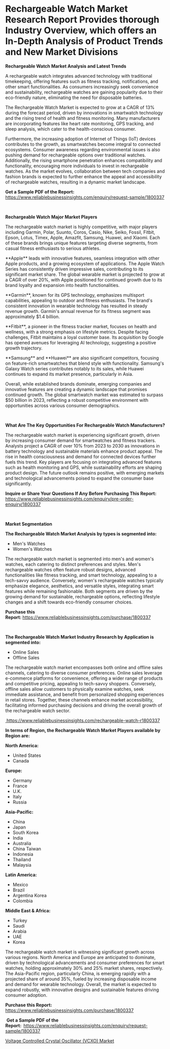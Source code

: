 <p><h1>Rechargeable Watch Market Research Report Provides thorough Industry Overview, which offers an In-Depth Analysis of Product Trends and New Market Divisions</h1></p><p><strong>Rechargeable Watch Market Analysis and Latest Trends</strong></p>
<p><p>A rechargeable watch integrates advanced technology with traditional timekeeping, offering features such as fitness tracking, notifications, and other smart functionalities. As consumers increasingly seek convenience and sustainability, rechargeable watches are gaining popularity due to their eco-friendly nature, eliminating the need for disposable batteries.</p><p>The Rechargeable Watch Market is expected to grow at a CAGR of 13% during the forecast period, driven by innovations in smartwatch technology and the rising trend of health and fitness monitoring. Many manufacturers are incorporating features like heart rate monitoring, GPS tracking, and sleep analysis, which cater to the health-conscious consumer.</p><p>Furthermore, the increasing adoption of Internet of Things (IoT) devices contributes to the growth, as smartwatches become integral to connected ecosystems. Consumer awareness regarding environmental issues is also pushing demand for rechargeable options over traditional watches. Additionally, the rising smartphone penetration enhances compatibility and functionality, encouraging more individuals to invest in rechargeable watches. As the market evolves, collaboration between tech companies and fashion brands is expected to further enhance the appeal and accessibility of rechargeable watches, resulting in a dynamic market landscape.</p></p>
<p><strong>Get a Sample PDF of the Report:&nbsp;</strong> <a href="https://www.reliablebusinessinsights.com/enquiry/request-sample/1800337?utm_campaign=2268&utm_medium=2&utm_source=Github&utm_content=ia&utm_term=28022025&utm_id=rechargeable-watch">https://www.reliablebusinessinsights.com/enquiry/request-sample/1800337</a></p>
<p>&nbsp;</p>
<p><strong>Rechargeable Watch Major Market Players</strong></p>
<p><p>The rechargeable watch market is highly competitive, with major players including Garmin, Polar, Suunto, Coros, Casio, Nike, Seiko, Fossil, Fitbit, Epson, Lotus, Timex, Apple, Amazfit, Samsung, Huawei, and Xiaomi. Each of these brands brings unique features targeting diverse segments, from casual fitness enthusiasts to serious athletes.</p><p>**Apple** leads with innovative features, seamless integration with other Apple products, and a growing ecosystem of applications. The Apple Watch Series has consistently driven impressive sales, contributing to its significant market share. The global wearable market is projected to grow at a CAGR of over 20%, with Apple positioned for continued growth due to its brand loyalty and expansion into health functionalities.</p><p>**Garmin**, known for its GPS technology, emphasizes multisport capabilities, appealing to outdoor and fitness enthusiasts. The brand's consistent innovation in wearable technology has resulted in steady revenue growth. Garmin's annual revenue for its fitness segment was approximately $1.4 billion.</p><p>**Fitbit**, a pioneer in the fitness tracker market, focuses on health and wellness, with a strong emphasis on lifestyle metrics. Despite facing challenges, Fitbit maintains a loyal customer base. Its acquisition by Google has opened avenues for leveraging AI technology, suggesting a positive growth trajectory.</p><p>**Samsung** and **Huawei** are also significant competitors, focusing on feature-rich smartwatches that blend style with functionality. Samsung's Galaxy Watch series contributes notably to its sales, while Huawei continues to expand its market presence, particularly in Asia.</p><p>Overall, while established brands dominate, emerging companies and innovative features are creating a dynamic landscape that promises continued growth. The global smartwatch market was estimated to surpass $50 billion in 2023, reflecting a robust competitive environment with opportunities across various consumer demographics.</p></p>
<p>&nbsp;</p>
<p><strong>What Are The Key Opportunities For Rechargeable Watch Manufacturers?</strong></p>
<p><p>The rechargeable watch market is experiencing significant growth, driven by increasing consumer demand for smartwatches and fitness trackers. Analysts project a CAGR of over 10% from 2023 to 2030 as innovations in battery technology and sustainable materials enhance product appeal. The rise in health consciousness and demand for connected devices further fuels this trend. Key players are focusing on integrating advanced features such as health monitoring and GPS, while sustainability efforts are shaping product design. The future outlook remains positive, with emerging markets and technological advancements poised to expand the consumer base significantly.</p></p>
<p><strong>Inquire or Share Your Questions If Any Before Purchasing This Report:</strong> <a href="https://www.reliablebusinessinsights.com/enquiry/pre-order-enquiry/1800337?utm_campaign=2268&utm_medium=2&utm_source=Github&utm_content=ia&utm_term=28022025&utm_id=rechargeable-watch">https://www.reliablebusinessinsights.com/enquiry/pre-order-enquiry/1800337</a></p>
<p>&nbsp;</p>
<p><strong>Market Segmentation</strong></p>
<p><strong>The Rechargeable Watch Market Analysis by types is segmented into:</strong></p>
<p><ul><li>Men's Watches</li><li>Women's Watches</li></ul></p>
<p><p>The rechargeable watch market is segmented into men's and women's watches, each catering to distinct preferences and styles. Men's rechargeable watches often feature robust designs, advanced functionalities like fitness tracking, and smart technology, appealing to a tech-savvy audience. Conversely, women's rechargeable watches typically emphasize elegance, aesthetics, and versatile styles, integrating smart features while remaining fashionable. Both segments are driven by the growing demand for sustainable, rechargeable options, reflecting lifestyle changes and a shift towards eco-friendly consumer choices.</p></p>
<p><strong>Purchase this Report:&nbsp;</strong><a href="https://www.reliablebusinessinsights.com/purchase/1800337?utm_campaign=2268&utm_medium=2&utm_source=Github&utm_content=ia&utm_term=28022025&utm_id=rechargeable-watch">https://www.reliablebusinessinsights.com/purchase/1800337</a></p>
<p>&nbsp;</p>
<p><strong>The Rechargeable Watch Market Industry Research by Application is segmented into:</strong></p>
<p><ul><li>Online Sales</li><li>Offline Sales</li></ul></p>
<p><p>The rechargeable watch market encompasses both online and offline sales channels, catering to diverse consumer preferences. Online sales leverage e-commerce platforms for convenience, offering a wider range of products and competitive pricing, appealing to tech-savvy shoppers. Conversely, offline sales allow customers to physically examine watches, seek immediate assistance, and benefit from personalized shopping experiences in retail stores. Together, these channels enhance market accessibility, facilitating informed purchasing decisions and driving the overall growth of the rechargeable watch sector.</p></p>
<p><a href="https://www.reliablebusinessinsights.com/rechargeable-watch-r1800337?utm_campaign=2268&utm_medium=2&utm_source=Github&utm_content=ia&utm_term=28022025&utm_id=rechargeable-watch">&nbsp;https://www.reliablebusinessinsights.com/rechargeable-watch-r1800337</a></p>
<p><strong>In terms of Region, the Rechargeable Watch Market Players available by Region are:</strong></p>
<p>
    <p> <strong> North America: </strong>
        <ul>
            <li>United States</li>
            <li>Canada</li>
        </ul>
        </p> 
    <p> <strong> Europe: </strong>
        <ul>
            <li>Germany</li>
            <li>France</li>
            <li>U.K.</li>
            <li>Italy</li>
            <li>Russia</li>
        </ul>
        </p> 
    <p> <strong> Asia-Pacific: </strong>
        <ul>
            <li>China</li>
            <li>Japan</li>
            <li>South Korea</li>
            <li>India</li>
            <li>Australia</li>
            <li>China Taiwan</li>
            <li>Indonesia</li>
            <li>Thailand</li>
            <li>Malaysia</li>
        </ul>
        </p> 
    <p> <strong> Latin America: </strong>
        <ul>
            <li>Mexico</li>
            <li>Brazil</li>
            <li>Argentina Korea</li>
            <li>Colombia</li>
        </ul>
        </p> 
    <p> <strong> Middle East & Africa: </strong>
        <ul>
            <li>Turkey</li>
            <li>Saudi</li>
            <li>Arabia</li>
            <li>UAE</li>
            <li>Korea</li>
        </ul>
    </p>
    </p>
<p><p>The rechargeable watch market is witnessing significant growth across various regions. North America and Europe are anticipated to dominate, driven by technological advancements and consumer preferences for smart watches, holding approximately 30% and 25% market shares, respectively. The Asia-Pacific region, particularly China, is emerging rapidly with a projected share of around 35%, fueled by increasing disposable income and demand for wearable technology. Overall, the market is expected to expand robustly, with innovative designs and sustainable features driving consumer adoption.</p></p>
<p><strong>Purchase this Report: </strong><a href="https://www.reliablebusinessinsights.com/purchase/1800337?utm_campaign=2268&utm_medium=2&utm_source=Github&utm_content=ia&utm_term=28022025&utm_id=rechargeable-watch">https://www.reliablebusinessinsights.com/purchase/1800337</a></p>
<p>&nbsp;<strong>Get a Sample PDF of the Report:&nbsp;&nbsp;</strong><a href="https://www.reliablebusinessinsights.com/enquiry/request-sample/1800337?utm_campaign=2268&utm_medium=2&utm_source=Github&utm_content=ia&utm_term=28022025&utm_id=rechargeable-watch">https://www.reliablebusinessinsights.com/enquiry/request-sample/1800337</a></p>
<p><strong></strong></p>
<p><p><a href="https://github.com/AlisaRowe24/Market-Research-Report-List-1/blob/main/voltage-controlled-crystal-oscillator-vcxo-market.md?utm_campaign=2268&utm_medium=2&utm_source=Github&utm_content=ia&utm_term=28022025&utm_id=rechargeable-watch">Voltage Controlled Crystal Oscillator (VCXO) Market</a></p></p>